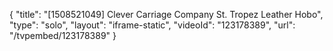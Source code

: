{
    "title": "[1508521049] Clever Carriage Company St. Tropez Leather Hobo",
    "type": "solo",
    "layout": "iframe-static",
    "videoId": "123178389",
    "url": "\/tvpembed\/123178389"
}